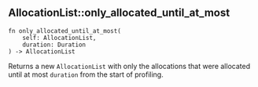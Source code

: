 ## AllocationList::only_allocated_until_at_most

```rhai
fn only_allocated_until_at_most(
    self: AllocationList,
    duration: Duration
) -> AllocationList
```

Returns a new `AllocationList` with only the allocations that were allocated until at most `duration`
from the start of profiling.
